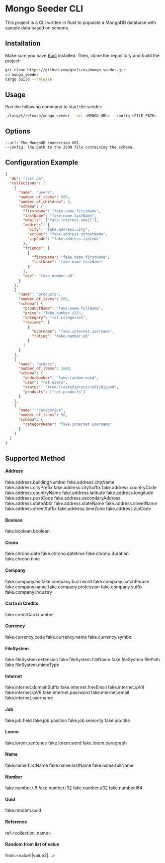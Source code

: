 # Mongo Seeder CLI

This project is a CLI written in Rust to populate a MongoDB database with sample data based on schema.

## Installation

Make sure you have [Rust](https://www.rust-lang.org/) installed. Then, clone the repository and build the project:

```sh
git clone https://github.com/gialicus/mongo_seeder.git
cd mongo_seeder
cargo build --release
```

## Usage

Run the following command to start the seeder:

```sh
./target/release/mongo_seeder --url <MONGO_URL> --config <FILE_PATH>
```

## Options

```
--url: The MongoDB connection URI.
--config: The path to the JSON file containing the schema.
```

## Configuration Example

```json
{
  "db": "test_db",
  "collections": [
    {
      "name": "users",
      "number_of_items": 500,
      "number_of_children": 5,
      "schema": {
        "firstName": "fake.name.firstName",
        "lastName": "fake.name.lastName",
        "emails": ["fake.internet.email"],
        "address": {
          "city": "fake.address.city",
          "street": "fake.address.streetName",
          "zipCode": "fake.address.zipCode"
        },
        "friends": [
          {
            "firstName": "fake.name.firstName",
            "lastName": "fake.name.lastName"
          }
        ],
        "age": "fake.number.u8"
      }
    },
    {
      "name": "products",
      "number_of_items": 200,
      "schema": {
        "productName": "fake.name.fullName",
        "price": "fake.number.i32",
        "category": "ref.categories",
        "reviews": [
          {
            "username": "fake.internet.username",
            "rating": "fake.number.u8"
          }
        ]
      }
    },
    {
      "name": "orders",
      "number_of_items": 1000,
      "schema": {
        "orderNumber": "fake.random.uuid",
        "user": "ref.users",
        "status": "from.created|processed|shipped",
        "products": ["ref.products"]
      }
    },
    {
      "name": "categories",
      "number_of_items": 50,
      "schema": {
        "categoryName": "fake.internet.username"
      }
    }
  ]
}
```

## Supported Method

#### Address

fake.address.buildingNumber
fake.address.cityName
fake.address.cityPrefix
fake.address.citySuffix
fake.address.countryCode
fake.address.countryName
fake.address.latitude
fake.address.longitude
fake.address.postCode
fake.address.secondaryAddress
fake.address.stateAbbr
fake.address.stateName
fake.address.streetName
fake.address.streetSuffix
fake.address.timeZone
fake.address.zipCode

#### Boolean

fake.boolean.boolean

#### Crono

fake.chrono.date
fake.chrono.datetime
fake.chrono.duration
fake.chrono.time

#### Company

fake.company.bs
fake.company.buzzword
fake.company.catchPhrase
fake.company.name
fake.company.profession
fake.company.suffix
fake.company.industry

#### Carta di Credito

fake.creditCard.number

#### Currency

fake.currency.code
fake.currency.name
fake.currency.symbol

#### FileSystem

fake.fileSystem.extension
fake.fileSystem.fileName
fake.fileSystem.filePath
fake.fileSystem.mimeType

#### Internet

fake.internet.domainSuffix
fake.internet.freeEmail
fake.internet.ipV4
fake.internet.ipV6
fake.internet.password
fake.internet.email
fake.internet.username

#### Job

fake.job.field
fake.job.position
fake.job.seniority
fake.job.title

#### Lorem

fake.lorem.sentence
fake.lorem.word
fake.lorem.paragraph

#### Name

fake.name.firstName
fake.name.lastName
fake.name.fullName

#### Number

fake.number.u8
fake.number.i32
fake.number.u32
fake.number.i64

#### Uuid

fake.random.uuid

#### Reference

ref.<collection_name>

#### Random from list of value

from.<value1|value2|...>
